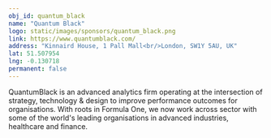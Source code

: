 ```yaml
---
obj_id: quantum_black
name: "Quantum Black"
logo: static/images/sponsors/quantum_black.png
link: https://www.quantumblack.com/
address: "Kinnaird House, 1 Pall Mall<br/>London, SW1Y 5AU, UK"
lat: 51.507954
lng: -0.130718
permanent: false
---
```

QuantumBlack is an advanced analytics firm operating at the intersection of strategy, technology & design to improve performance outcomes for organisations. With roots in Formula One, we now work across sector with some of the world's leading organisations in advanced industries, healthcare and finance.